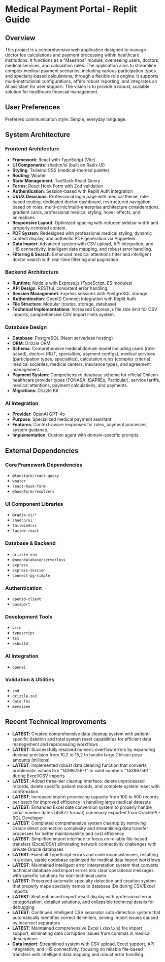 # Medical Payment Portal - Replit Guide

## Overview
This project is a comprehensive web application designed to manage doctor fee calculations and payment processing within healthcare institutions. It functions as a "Maestros" module, overseeing users, doctors, medical services, and calculation rules. The application aims to streamline complex medical payment scenarios, including various participation types and specialty-based calculations, through a flexible rule engine. It supports multi-institutional configurations, offers robust reporting, and integrates an AI assistant for user support. The vision is to provide a robust, scalable solution for healthcare financial management.

## User Preferences
Preferred communication style: Simple, everyday language.

## System Architecture

### Frontend Architecture
- **Framework**: React with TypeScript (Vite)
- **UI Components**: shadcn/ui (built on Radix UI)
- **Styling**: Tailwind CSS (medical-themed palette)
- **Routing**: Wouter
- **State Management**: TanStack React Query
- **Forms**: React Hook Form with Zod validation
- **Authentication**: Session-based with Replit Auth integration
- **UI/UX Decisions**: Professional login page with medical theme, role-based routing, dedicated doctor dashboard, restructured navigation based on roles, multi-clinic/multi-enterprise architecture considerations, gradient cards, professional medical styling, hover effects, and animations.
- **Responsive Layout**: Optimized spacing with reduced sidebar width and properly centered content.
- **PDF System**: Redesigned with professional medical styling, dynamic content display, and authentic PDF generation via Puppeteer.
- **Data Import**: Advanced system with CSV upload, API integration, and HIS connectivity, intelligent data mapping, and robust error handling.
- **Filtering & Search**: Enhanced medical attentions filter and intelligent doctor search with real-time filtering and pagination.

### Backend Architecture
- **Runtime**: Node.js with Express.js (TypeScript, ES modules)
- **API Design**: RESTful, consistent error handling
- **Session Management**: Express sessions with PostgreSQL storage
- **Authentication**: OpenID Connect integration with Replit Auth
- **File Structure**: Modular (routes, storage, database)
- **Technical Implementations**: Increased Express.js file size limit for CSV imports, comprehensive CSV import limits system.

### Database Design
- **Database**: PostgreSQL (Neon serverless hosting)
- **ORM**: Drizzle ORM
- **Schema**: Comprehensive medical domain model including users (role-based), doctors (RUT, specialties, payment configs), medical services (participation types, specialties), calculation rules (complex criteria), medical societies, medical centers, insurance types, and agreement management.
- **Payment System**: Comprehensive database schema for official Chilean healthcare provider types (FONASA, ISAPREs, Particular), service tariffs, medical attentions, payment calculations, and payments.
- **Migrations**: Drizzle Kit

### AI Integration
- **Provider**: OpenAI GPT-4o
- **Purpose**: Specialized medical payment assistant
- **Features**: Context-aware responses for rules, payment processes, system guidance.
- **Implementation**: Custom agent with domain-specific prompts.

## External Dependencies

### Core Framework Dependencies
- `@tanstack/react-query`
- `wouter`
- `react-hook-form`
- `@hookform/resolvers`

### UI Component Libraries
- `@radix-ui/*`
- `shadcn/ui`
- `tailwindcss`
- `lucide-react`

### Database & Backend
- `drizzle-orm`
- `@neondatabase/serverless`
- `express`
- `express-session`
- `connect-pg-simple`

### Authentication
- `openid-client`
- `passport`

### Development Tools
- `vite`
- `typescript`
- `tsx`
- `esbuild`

### AI Integration
- `openai`

### Validation & Utilities
- `zod`
- `drizzle-zod`
- `date-fns`
- `memoizee`

## Recent Technical Improvements
- **LATEST**: Created comprehensive data cleanup system with patient-specific deletion and total system reset capabilities for efficient data management and reprocessing workflows
- **LATEST**: Successfully resolved numeric overflow errors by expanding decimal precision from 10,2 to 15,2 to handle large Chilean peso amounts (millions)
- **LATEST**: Implemented robust data cleaning function that converts problematic values like "14366756-1" to valid numbers "143667561" during Excel/CSV imports
- **LATEST**: Added three-tier cleanup interface: delete unprocessed records, delete specific patient records, and complete system reset with confirmation
- **LATEST**: Increased import processing capacity from 100 to 500 records per batch for improved efficiency in handling large medical datasets
- **LATEST**: Enhanced Excel date conversion system to properly handle serial number dates (45877 format) commonly exported from Oracle/PL-SQL Developer
- **LATEST**: Completed comprehensive system cleanup by removing Oracle direct connection complexity and streamlining data transfer processes for better maintainability and cost efficiency
- **LATEST**: Simplified import interface to focus on reliable file-based transfers (Excel/CSV) eliminating network connectivity challenges with private Oracle databases
- **LATEST**: Fixed all TypeScript errors and code inconsistencies, resulting in a clean, stable codebase optimized for medical data import workflows
- **LATEST**: Maintained intelligent error interpretation system that converts technical database and import errors into clear operational messages with specific solutions for non-technical users
- **LATEST**: Preserved automatic specialty detection and creation system that properly maps specialty names to database IDs during CSV/Excel imports
- **LATEST**: Kept enhanced import result display with professional error categorization, detailed solutions, and collapsible technical details for debugging
- **LATEST**: Continued intelligent CSV separator auto-detection system that automatically identifies correct delimiters, solving import issues caused by incorrect separators
- **LATEST**: Maintained comprehensive Excel (.xlsx/.xls) file import support, eliminating data corruption issues from commas in medical descriptions
- **Data Import**: Streamlined system with CSV upload, Excel support, API integration, and HIS connectivity, focusing on reliable file-based transfers with intelligent data mapping and robust error handling.